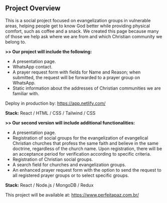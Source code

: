 ## Project Overview

This is a social project focused on evangelization groups in vulnerable areas, helping people get to know God better while providing physical comfort, such as coffee and a snack. We created this page because many of those we help ask where we are from and which Christian community we belong to.

**>> Our project will include the following:**
- A presentation page.
- WhatsApp contact.
- A prayer request form with fields for Name and Reason; when submitted, the request will be forwarded to a prayer group on WhatsApp.
- Static information about the addresses of Christian communities we are familiar with.

Deploy in production by: https://app.netlify.com/

**Stack:** React / HTML / CSS / Tailwind / CSS

**>> Our second version will include additional functionalities:**
- A presentation page.
- Registration of social groups for the evangelization of evangelical Christian churches that profess the same faith and believe in the same doctrine, regardless of the church name. Upon registration, there will be an acceptance period for verification according to specific criteria.
- Registration of Christian social groups.
- A search field for churches and evangelization groups.
- An enhanced prayer request form with the option to send the request to all registered prayer groups or to select specific groups.

**Stack:** React / Node.js / MongoDB / Redux

This project will be available at: https://www.perfeitapaz.com.br/

